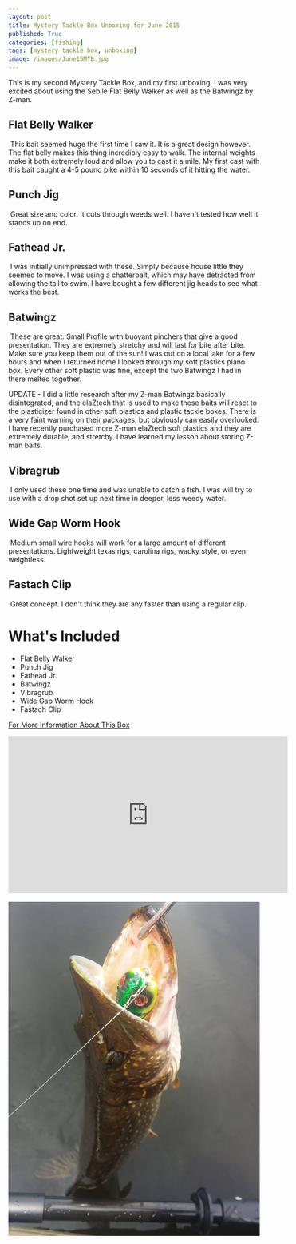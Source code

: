 ```yaml
---
layout: post
title: Mystery Tackle Box Unboxing for June 2015
published: True
categories: [fishing]
tags: [mystery tackle box, unboxing]
image: /images/June15MTB.jpg
---
```


<style>.parallax-background {background: url("/images/June15MTB.jpg");}</style>

This is my second Mystery Tackle Box, and my first unboxing. I was very excited about using the Sebile Flat Belly Walker as well as the Batwingz by Z-man. 

## Flat Belly Walker
<img class="floatrightsm" src="http://mysterytacklebox.com/media/catalog/product/cache/1/small_image/175x141/9df78eab33525d08d6e5fb8d27136e95/f/l/flat-belly-walker_web.jpg" alt="">
This bait seemed huge the first time I saw it. It is a great design however. The flat belly makes this thing incredibly easy to walk. The internal weights make it both extremely loud and allow you to cast it a mile. My first cast with this bait caught a 4-5 pound pike within 10 seconds of it hitting the water.

## Punch Jig
<img class="floatrightsm" src="http://mysterytacklebox.com/media/catalog/product/cache/1/small_image/175x141/9df78eab33525d08d6e5fb8d27136e95/p/u/punch-jig_web.jpg" alt="">
Great size and color. It cuts through weeds well. I haven't tested how well it stands up on end.

## Fathead Jr.
<img class="floatrightsm" src="http://mysterytacklebox.com/media/catalog/product/cache/1/small_image/175x141/9df78eab33525d08d6e5fb8d27136e95/r/s/rs_fathead_jr_pearl_white_web.jpg" alt="">
I was initially unimpressed with these. Simply because house little they seemed to move. I was using a chatterbait, which may have detracted from allowing the tail to swim. I have bought a few different jig heads to see what works the best.

## Batwingz
<img class="floatrightsm" src="http://mysterytacklebox.com/media/catalog/product/cache/1/small_image/175x141/9df78eab33525d08d6e5fb8d27136e95/b/a/batwingz_web.jpg" alt="">
These are great. Small Profile with buoyant pinchers that give a good presentation. They are extremely stretchy and will last for bite after bite. Make sure you keep them out of the sun! I was out on a local lake for a few hours and when I returned home I looked through my soft plastics plano box. Every other soft plastic was fine, except the two Batwingz I had in there melted together.

UPDATE - I did a little research after my Z-man Batwingz basically disintegrated, and the elaZtech that is used to make these baits will react to the plasticizer found in other soft plastics and plastic tackle boxes. There is a very faint warning on their packages, but obviously can easily overlooked. I have recently purchased more Z-man elaZtech soft plastics and they are extremely durable, and stretchy. I have learned my lesson about storing Z-man baits.

## Vibragrub
<img class="floatrightsm" src="http://mysterytacklebox.com/media/catalog/product/cache/1/small_image/175x141/9df78eab33525d08d6e5fb8d27136e95/f/l/flashshad.jpg" alt="">
I only used these one time and was unable to catch a fish. I was will try to use with a drop shot set up next time in deeper, less weedy water.

## Wide Gap Worm Hook
<img class="floatrightsm" src="http://mysterytacklebox.com/media/catalog/product/cache/1/small_image/175x141/9df78eab33525d08d6e5fb8d27136e95/l/0/l092_web.jpg" alt="">
Medium small wire hooks will work for a large amount of different presentations. Lightweight texas rigs, carolina rigs, wacky style, or even weightless. 

## Fastach Clip
<img class="floatrightsm" src="http://mysterytacklebox.com/media/catalog/product/cache/1/small_image/175x141/9df78eab33525d08d6e5fb8d27136e95/f/a/fastach-clip_web.jpg" alt="">
Great concept. I don't think they are any faster than using a regular clip.

# What's Included

* Flat Belly Walker
* Punch Jig
* Fathead Jr.
* Batwingz
* Vibragrub
* Wide Gap Worm Hook
* Fastach Clip

[For More Information About This Box](http://www.mtb-baits.com/9nx)

<div class="video">
  <div class="video-wrapper">
      <iframe width="560" height="315" src="https://www.youtube.com/embed/r8Blk7cDOAs" frameborder="0" allowfullscreen></iframe>
  </div>
</div>

<a href="/images/Sebile-Walker.jpg" data-lightbox="Sebile-Walker" data-title="Sebile-Walker"><img class="centered" src="/images/Sebile-Walker.jpg" alt="Lake Superior Laker"></a>